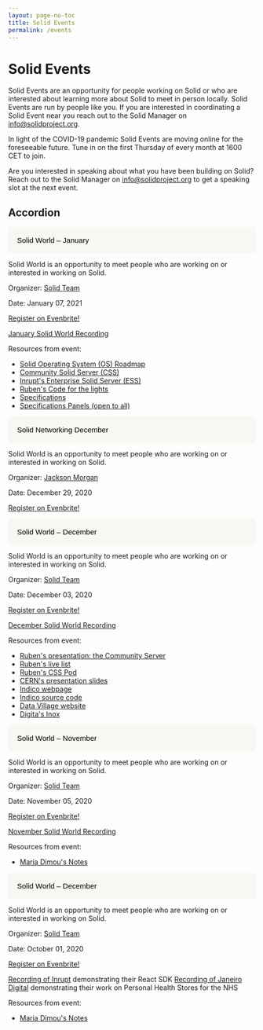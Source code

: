 ```yaml
---
layout: page-no-toc
title: Solid Events
permalink: /events
---
```


# Solid Events

Solid Events are an opportunity for people working on Solid or who are interested about learning more about Solid to meet in person locally. Solid Events are run by people like you. If you are interested in coordinating a Solid Event near you reach out to the Solid Manager on info@solidproject.org.

In light of the COVID-19 pandemic Solid Events are moving online for the foreseeable future. Tune in on the first Thursday of every month at 1600 CET to join.

Are you interested in speaking about what you have been building on Solid? Reach out to the Solid Manager on [info@solidproject.org](mailto:info@solidproject.org) to get a speaking slot at the next event.

<html>
<head>
<meta name="viewport" content="width=device-width, initial-scale=1">
<style>
.accordion {
  background-color: #f8f8f2;
  color: #000000;
  cursor: pointer;
  padding: 18px;
  width: 100%;
  border: none;
  text-align: left;
  outline: none;
  font-size: 15px;
  transition: 0.4s;
}

.active, .accordion:hover {
  background-color: #7C4DFF; 
}

.panel {
  padding: 0 18px;
  display: none;
  background-color: white;
  overflow: hidden;
}
</style>
</head>
<body>

<h2>Accordion</h2>

<button class="accordion">Solid World – January</button>
<div class="panel">
  <p>Solid World is an opportunity to meet people who are working on or interested in working on Solid.
   
   Organizer: <a href="https://solidproject.org/team">Solid Team</a>
   
   Date: January 07, 2021
    
   <a href="https://www.eventbrite.com/e/solid-world-tickets-132301957717">Register on Evenbrite!</a>
   
   <a href="https://vimeo.com/498076263">January Solid World Recording</a>
 
 Resources from event: 
 <ul>
  <li><a href="https://solidos.solidcommunity.net/public/Roadmap/Tasks/index.ttl#this">Solid Operating System (OS) Roadmap</a></li>
  <li><a href="https://solid.github.io/community-server/docs/">Community Solid Server (CSS)</a></li>
  <li><a href="https://inrupt.com/products/enterprise-solid-server">Inrupt's Enterprise Solid Server (ESS)</a></li>
  <li><a href="https://github.com/RubenVerborgh/solid-hue">Ruben's Code for the lights</a></li>
  <li><a href="https://solid.github.io/specification/#work-items">Specifications</a></li>
  <li><a href="https://github.com/solid/process/blob/master/panels.md">Specifications Panels (open to all)</a></li>
  
   </p>
    
</div>

<button class="accordion">Solid Networking December</button>
<div class="panel">
  <p>Solid World is an opportunity to meet people who are working on or interested in working on Solid.
   
   Organizer: <a href="https://twitter.com/otherJackson">Jackson Morgan</a>
   
   Date: December 29, 2020
    
   <a href="https://www.eventbrite.com/e/solid-networking-december-tickets-131244348379">Register on Evenbrite!</a>
  
   </p>
    
</div>

<button class="accordion">Solid World – December</button>
<div class="panel">
  <p>Solid World is an opportunity to meet people who are working on or interested in working on Solid.
   
   Organizer: <a href="https://solidproject.org/team">Solid Team</a>
   
   Date: December 03, 2020
    
   <a href="https://www.eventbrite.com/e/solid-world-tickets-128665029567">Register on Evenbrite!</a>
   
   <a href="https://vimeo.com/487088029">December Solid World Recording</a>
 
 Resources from event: 
 <ul>
  <li><a href="https://github.com/solid/community-server/">Ruben's presentation: the Community Server</a></li>
  <li><a href="https://rubenverborgh.github.io/solid-list-viewer/">Ruben's live list</a></li>
  <li><a href="https://css.verborgh.org/list">Ruben's CSS Pod</a></li>
  <li><a href="https://indico.cern.ch/event/977577/attachments/2150316/3635690/SolidWorld2020-12-03presentation.pdf">CERN's presentation slides</a></li>
  <li><a href="https://getindico.io/">Indico webpage</a></li>
  <li><a href="https://github.com/indico/">Indico source code</a></li>
  <li><a href="https://www.datavillage.me/">Data Village website</a></li>
  <li><a href="https://www.inox.app/">Digita's Inox</a></li>
  
   </p>
   
</div>

<button class="accordion">Solid World – November</button>
<div class="panel">
  <p>Solid World is an opportunity to meet people who are working on or interested in working on Solid.
   
   Organizer: <a href="https://solidproject.org/team">Solid Team</a>
   
   Date: November 05, 2020
    
   <a href="https://www.eventbrite.com/e/solid-world-tickets-124481709143">Register on Evenbrite!</a>
   
   <a href="https://vimeo.com/479873289">November Solid World Recording</a>
 
 Resources from event: 
 <ul>
  <li><a href="https://indico.cern.ch/event/974494/attachments/2140273/3606052/SolidWorld2020-11-05notes.pdf">Maria Dimou's Notes</a></li>
 
   </p>
   
</div>

<button class="accordion">Solid World – December</button>
<div class="panel">
  <p>Solid World is an opportunity to meet people who are working on or interested in working on Solid.
   
   Organizer: <a href="https://solidproject.org/team">Solid Team</a>
   
   Date: October 01, 2020
    
   <a href="https://www.eventbrite.com/e/solid-world-tickets-119073298441">Register on Evenbrite!</a>
   
   <a href="https://vimeo.com/487088029">Recording of Inrupt</a> demonstrating their React SDK
   <a href="https://vimeo.com/487088029">Recording of Janeiro Digital</a> demonstrating their work on Personal Health Stores for the NHS
 
 Resources from event: 
 <ul>
  <li><a href="https://indico.cern.ch/event/963601/attachments/2116869/3573995/SolidWorld2020-10-01notes.pdf">Maria Dimou's Notes</a></li>  
  
   </p>
   
</div>

</body>
</html>
